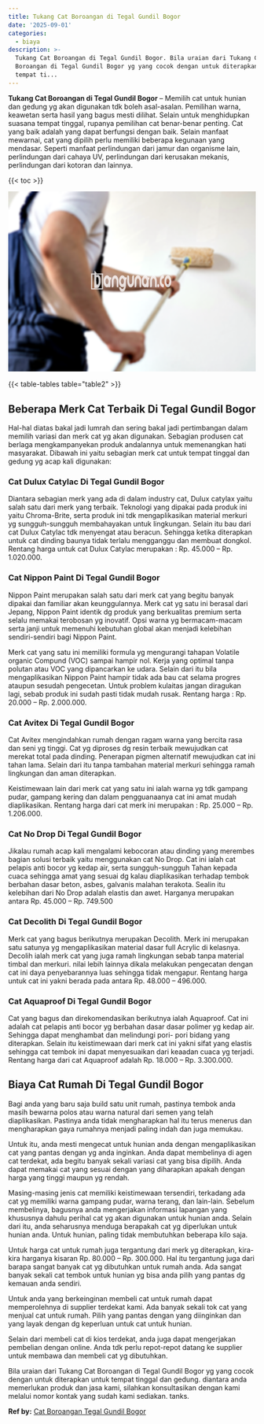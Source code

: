 ```yaml
---
title: Tukang Cat Boroangan di Tegal Gundil Bogor
date: '2025-09-01'
categories:
  - biaya
description: >-
  Tukang Cat Boroangan di Tegal Gundil Bogor. Bila uraian dari Tukang Cat
  Boroangan di Tegal Gundil Bogor yg yang cocok dengan untuk diterapkan untuk
  tempat ti...
---
```


**Tukang Cat Boroangan di Tegal Gundil Bogor** – Memilih cat untuk hunian dan gedung yg akan digunakan tdk boleh asal-asalan. Pemilihan warna, keawetan serta hasil yang bagus mesti dilihat. Selain untuk menghidupkan suasana tempat tinggal, rupanya pemilihan cat benar-benar penting. Cat yang baik adalah yang dapat berfungsi dengan baik. Selain manfaat mewarnai, cat yang dipilih perlu memiliki beberapa kegunaan yang mendasar. Seperti manfaat perlindungan dari jamur dan organisme lain, perlindungan dari cahaya UV, perlindungan dari kerusakan mekanis, perlindungan dari kotoran dan lainnya.

{{< toc >}}

![Tukang Cat Boroangan di Tegal Gundil Bogor](/images/jasa-cat-murah02.png)

{{< table-tables table="table2" >}}

## Beberapa Merk Cat Terbaik Di Tegal Gundil Bogor

Hal-hal diatas bakal jadi lumrah dan sering bakal jadi pertimbangan dalam memilih variasi dan merk cat yg akan digunakan. Sebagian produsen cat berlaga mengkampanyekan produk andalannya untuk memenangkan hati masyarakat. Dibawah ini yaitu sebagian merk cat untuk tempat tinggal dan gedung yg acap kali digunakan:

### Cat Dulux Catylac Di Tegal Gundil Bogor

Diantara sebagian merk yang ada di dalam industry cat, Dulux catylax yaitu salah satu dari merk yang terbaik. Teknologi yang dipakai pada produk ini yaitu Chroma-Brite, serta produk ini tdk mengaplikasikan material merkuri yg sungguh-sungguh membahayakan untuk lingkungan. Selain itu bau dari cat Dulux Catylac tdk menyengat atau beracun. Sehingga ketika diterapkan untuk cat dinding baunya tidak terlalu mengganggu dan membuat dongkol. Rentang harga untuk cat Dulux Catylac merupakan : Rp. 45.000 – Rp. 1.020.000.

### Cat Nippon Paint Di Tegal Gundil Bogor

Nippon Paint merupakan salah satu dari merk cat yang begitu banyak dipakai dan familiar akan keunggulannya. Merk cat yg satu ini berasal dari Jepang, Nippon Paint identik dg produk yang berkualitas premium serta selalu memakai terobosan yg inovatif. Opsi warna yg bermacam-macam serta janji untuk memenuhi kebutuhan global akan menjadi kelebihan sendiri-sendiri bagi Nippon Paint.

Merk cat yang satu ini memiliki formula yg mengurangi tahapan Volatile organic Compund (VOC) sampai hampir nol. Kerja yang optimal tanpa polutan atau VOC yang dipancarkan ke udara. Selain dari itu bila mengaplikasikan Nippon Paint hampir tidak ada bau cat selama progres ataupun sesudah pengecetan. Untuk problem kulaitas jangan diragukan lagi, sebab produk ini sudah pasti tidak mudah rusak. Rentang harga : Rp. 20.000 – Rp. 2.000.000.

### Cat Avitex Di Tegal Gundil Bogor

Cat Avitex mengindahkan rumah dengan ragam warna yang bercita rasa dan seni yg tinggi. Cat yg diproses dg resin terbaik mewujudkan cat merekat total pada dinding. Penerapan pigmen alternatif mewujudkan cat ini tahan lama. Selain dari itu tanpa tambahan material merkuri sehingga ramah lingkungan dan aman diterapkan.

Keistimewaan lain dari merk cat yang satu ini ialah warna yg tdk gampang pudar, gampang kering dan dalam pengguanaanya cat ini amat mudah diaplikasikan. Rentang harga dari cat merk ini merupakan : Rp. 25.000 – Rp. 1.206.000.

### Cat No Drop Di Tegal Gundil Bogor

Jikalau rumah acap kali mengalami kebocoran atau dinding yang merembes bagian solusi terbaik yaitu menggunakan cat No Drop. Cat ini ialah cat pelapis anti bocor yg kedap air, serta sungguh-sungguh Tahan kepada cuaca sehingga amat yang sesuai dg kalau diaplikasikan terhadap tembok berbahan dasar beton, asbes, galvanis malahan terakota. Sealin itu kelebihan dari No Drop adalah elastis dan awet. Harganya merupakan antara Rp. 45.000 – Rp. 749.500

### Cat Decolith Di Tegal Gundil Bogor

Merk cat yang bagus berikutnya merupakan Decolith. Merk ini merupakan satu satunya yg mengaplikasikan material dasar full Acrylic di kelasnya. Decolih ialah merk cat yang juga ramah lingkungan sebab tanpa material timbal dan merkuri. nilai lebih lainnya dikala melakukan pengecatan dengan cat ini daya penyebarannya luas sehingga tidak mengapur. Rentang harga untuk cat ini yakni berada pada antara Rp. 48.000 – 496.000.

### Cat Aquaproof Di Tegal Gundil Bogor

Cat yang bagus dan direkomendasikan berikutnya ialah Aquaproof. Cat ini adalah cat pelapis anti bocor yg berbahan dasar dasar polimer yg kedap air. Sehingga dapat menghambat dan melindungi pori- pori bidang yang diterapkan. Selain itu keistimewaan dari merk cat ini yakni sifat yang elastis sehingga cat tembok ini dapat menyesuaikan dari keaadan cuaca yg terjadi. Rentang harga dari cat Aquaproof adalah Rp. 18.000 – Rp. 3.300.000.

## Biaya Cat Rumah Di Tegal Gundil Bogor

Bagi anda yang baru saja build satu unit rumah, pastinya tembok anda masih bewarna polos atau warna natural dari semen yang telah diaplikasikan. Pastinya anda tidak mengharapkan hal itu terus menerus dan mengharapkan gaya rumahnya menjadi paling indah dan juga memukau.

Untuk itu, anda mesti mengecat untuk hunian anda dengan mengaplikasikan cat yang pantas dengan yg anda inginkan. Anda dapat membelinya di agen cat terdekat, ada begitu banyak sekali variasi cat yang bisa dipilih. Anda dapat memakai cat yang sesuai dengan yang diharapkan apakah dengan harga yang tinggi maupun yg rendah.

Masing-masing jenis cat memiliki keistimewaan tersendiri, terkadang ada cat yg memiliki warna gampang pudar, warna terang, dan lain-lain. Sebelum membelinya, bagusnya anda mengerjakan informasi lapangan yang khususnya dahulu perihal cat yg akan digunakan untuk hunian anda. Selain dari itu, anda seharusnya menduga berapakah cat yg diperlukan untuk hunian anda. Untuk hunian, paling tidak membutuhkan beberapa kilo saja.

Untuk harga cat untuk rumah juga tergantung dari merk yg diterapkan, kira-kira harganya kisaran Rp. 80.000 – Rp. 300.000. Hal itu tergantung juga dari barapa sangat banyak cat yg dibutuhkan untuk rumah anda. Ada sangat banyak sekali cat tembok untuk hunian yg bisa anda pilih yang pantas dg kemauan anda sendiri.

Untuk anda yang berkeinginan membeli cat untuk rumah dapat memperolehnya di supplier terdekat kami. Ada banyak sekali tok cat yang menjual cat untuk rumah. Pilih yang pantas dengan yang diinginkan dan yang layak dengan dg keperluan untuk cat untuk hunian.

Selain dari membeli cat di kios terdekat, anda juga dapat mengerjakan pembelian dengan online. Anda tdk perlu repot-repot datang ke supplier untuk membawa dan membeli cat yg dibutuhkan.

Bila uraian dari Tukang Cat Boroangan di Tegal Gundil Bogor yg yang cocok dengan untuk diterapkan untuk tempat tinggal dan gedung. diantara anda memerlukan produk dan jasa kami, silahkan konsultasikan dengan kami melalui nomor kontak yang sudah kami sediakan. tanks.

**Ref by:** [Cat Boroangan Tegal Gundil Bogor](https://id.wikipedia.org/wiki/Cat)
